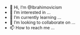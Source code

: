 - 👋 Hi, I’m @Ibrahimovicism
- 👀 I’m interested in ...
- 🌱 I’m currently learning ...
- 💞️ I’m looking to collaborate on ...
- 📫 How to reach me ...

<!---
Ibrahimovicism/Ibrahimovicism is a ✨ special ✨ repository because its `README.md` (this file) appears on your GitHub profile.
You can click the Preview link to take a look at your changes.
--->
